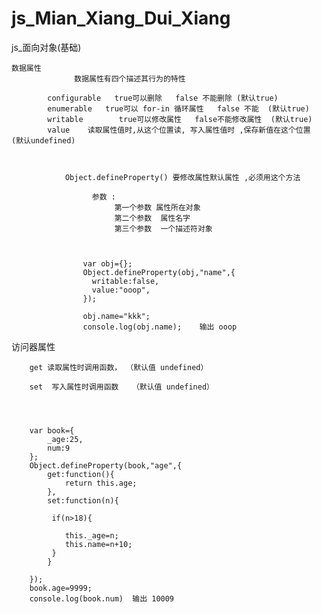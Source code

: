 # js_Mian_Xiang_Dui_Xiang
js_面向对象(基础)



	数据属性  
			      数据属性有四个描述其行为的特性
			      
            configurable   true可以删除   false 不能删除 (默认true)
            enumerable   true可以 for-in 循环属性   false 不能  (默认true)
            writable        true可以修改属性   false不能修改属性  (默认true)
            value    读取属性值时,从这个位置读, 写入属性值时 ,保存新值在这个位置  (默认undefined)
            


                Object.defineProperty() 要修改属性默认属性 ,必须用这个方法
                
                      参数 :
                           第一个参数 属性所在对象 
                           第二个参数  属性名字
                           第三个参数  一个描述符对象
                           
                           
                           
                    var obj={};
                    Object.defineProperty(obj,"name",{
                      writable:false,
                      value:"ooop",
                    });

                    obj.name="kkk";
                    console.log(obj.name);    输出 ooop
		    

访问器属性 

		get 读取属性时调用函数， （默认值 undefined）

		set  写入属性时调用函数   （默认值 undefined）



               
		var book={
			_age:25,
			num:9
		};
		Object.defineProperty(book,"age",{
			get:function(){
				return this.age;
			},
			set:function(n){
				
			 if(n>18){
			 	
			 	this._age=n;
			 	this.name=n+10;
			 }
			}
			
		});
		book.age=9999;
		console.log(book.num)  输出 10009







